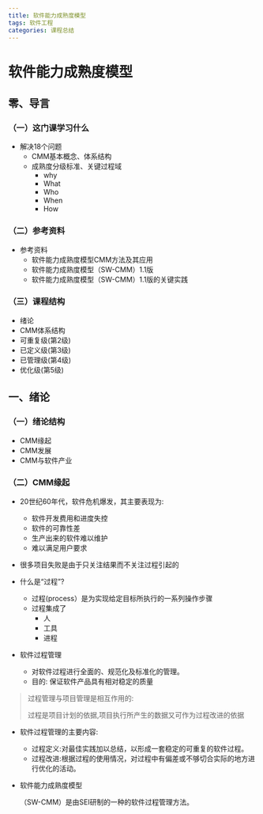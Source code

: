 ```yaml
---
title: 软件能力成熟度模型
tags: 软件工程
categories: 课程总结
---
```

# 软件能力成熟度模型

## 零、导言

### （一）这门课学习什么

- 解决18个问题
  - CMM基本概念、体系结构
  - 成熟度分级标准、关键过程域
    - why
    - What
    - Who
    - When
    - How

### （二）参考资料

- 参考资料
  - 软件能力成熟度模型CMM方法及其应用
  - 软件能力成熟度模型（SW-CMM）1.1版
  - 软件能力成熟度模型（SW-CMM）1.1版的关键实践

### （三）课程结构

- 绪论
- CMM体系结构
- 可重复级(第2级)
- 已定义级(第3级)
- 已管理级(第4级)
- 优化级(第5级)

## 一、绪论

### （一）绪论结构

- CMM缘起
- CMM发展
- CMM与软件产业

### （二）CMM缘起

- 20世纪60年代，软件危机爆发，其主要表现为:
  - 软件开发费用和进度失控
  - 软件的可靠性差
  - 生产出来的软件难以维护
  - 难以满足用户要求

- 很多项目失败是由于只关注结果而不关注过程引起的

- 什么是“过程”?
  - 过程(process）是为实现给定目标所执行的一系列操作步骤
  - 过程集成了
    - 人
    - 工具
    - 进程

- 软件过程管理
  - 对软件过程进行全面的、规范化及标准化的管理。
  - 目的: 保证软件产品具有相对稳定的质量

> 过程管理与项目管理是相互作用的:
>
> 过程是项目计划的依据,项目执行所产生的数据又可作为过程改进的依据

- 软件过程管理的主要内容:
  - 过程定义:对最佳实践加以总结，以形成一套稳定的可重复的软件过程。
  - 过程改进:根据过程的使用情况，对过程中有偏差或不够切合实际的地方进行优化的活动。

- 软件能力成熟度模型

  （SW-CMM）是由SEI研制的一种的软件过程管理方法。

